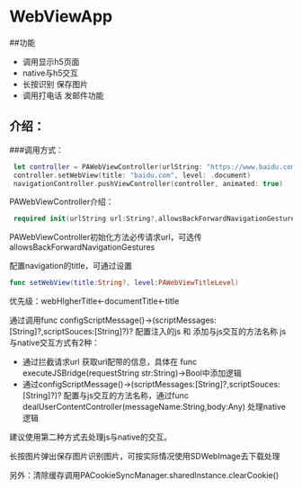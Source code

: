 # WebViewApp
##功能
* 调用显示h5页面
* native与h5交互
*  长按识别 保存图片
* 调用打电话 发邮件功能

## 介绍：
###调用方式：
``` swift
 let controller = PAWebViewController(urlString: "https://www.baidu.com")
 controller.setWebView(title: "baidu.com", level: .document)
 navigationController.pushViewController(controller, animated: true)
```
PAWebViewController介绍：

```swift
 required init(urlString url:String?,allowsBackForwardNavigationGestures:Bool = true) 
```

 PAWebViewController初始化方法必传请求url，可选传allowsBackForwardNavigationGestures

配置navigation的title，可通过设置
```swift
func setWebView(title:String?, level:PAWebViewTitleLevel)
```

优先级：webHIgherTitle<-documentTitle<-title

通过调用func configScriptMessage()->(scriptMessages:[String]?,scriptSouces:[String]?)? 配置注入的js  和 添加与js交互的方法名称
js与native交互方式有2种：

+ 通过拦截请求url 获取url配带的信息，具体在 func executeJSBridge(requestString str:String)->Bool中添加逻辑
+ 通过configScriptMessage()->(scriptMessages:[String]?,scriptSouces:[String]?)? 配置与js交互的方法名称，通过func dealUserContentController(messageName:String,body:Any) 处理native逻辑

建议使用第二种方式去处理js与native的交互。

长按图片弹出保存图片识别图片，可按实际情况使用SDWebImage去下载处理

另外：清除缓存调用PACookieSyncManager.sharedInstance.clearCookie()


 
 

